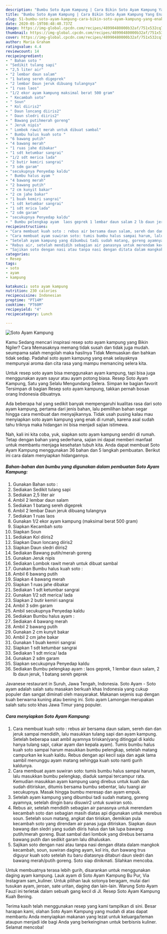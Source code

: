 ```yaml
---
description: "Bumbu Soto Ayam Kampung | Cara Bikin Soto Ayam Kampung Yang Enak Banget"
title: "Bumbu Soto Ayam Kampung | Cara Bikin Soto Ayam Kampung Yang Enak Banget"
slug: 51-bumbu-soto-ayam-kampung-cara-bikin-soto-ayam-kampung-yang-enak-banget
date: 2020-05-19T08:48:40.737Z
image: https://img-global.cpcdn.com/recipes/48990480000b32af/751x532cq70/soto-ayam-kampung-foto-resep-utama.jpg
thumbnail: https://img-global.cpcdn.com/recipes/48990480000b32af/751x532cq70/soto-ayam-kampung-foto-resep-utama.jpg
cover: https://img-global.cpcdn.com/recipes/48990480000b32af/751x532cq70/soto-ayam-kampung-foto-resep-utama.jpg
author: Maria Graham
ratingvalue: 4.4
reviewcount: 14
recipeingredient:
- " Bahan soto "
- "Sedikit tulang sapi"
- "2,5 liter air"
- "2 lembar daun salam"
- "1 batang sereh digeprek"
- "2 lembar Daun jeruk dibuang tulangnya"
- "1 ruas laos"
- "1/2 ekor ayam kampung maksimal berat 500 gram"
- " Kecambah soto"
- " Soun"
- " Kol diiris2"
- " Daun loncang diiris2"
- " Daun sledri diiris2"
- " Bawang putihmerah goreng"
- " Jeruk nipis"
- " Lombok rawit merah untuk dibuat sambal"
- " Bumbu halus kuah soto "
- "6 bawang putih"
- "4 bawang merah"
- "1 ruas jahe dibakar"
- "1 sdt ketumbar sangrai"
- "1/2 sdt merica lada"
- "2 butir kemiri sangrai"
- "3 sdm garam"
- "secukupnya Penyedap kaldu"
- " Bumbu halus ayam "
- "4 bawang merah"
- "2 bawang putih"
- "2 cm kunyit bakar"
- "2 cm jahe bakar"
- "1 buah kemiri sangrai"
- "1 sdt ketumbar sangrai"
- "1 sdt mrica lada"
- "2 sdm garam"
- "secukupnya Penyedap kaldu"
- " Bumbu pelengkap ayam  laos geprek 1 lembar daun salam 2 lb daun jeruk 1 batang sereh geprek"
recipeinstructions:
- "Cara membuat kuah soto : rebus air bersama daun salam, sereh dan dan jeruk sampai mendidih, lalu masukkan tulang sapi dan ayam kampung. Setelah beberapa saat ambil ayamnya tiriskan(yang ditinggal di kaldu hanya tulang sapi, cakar ayam dan kepala ayam). Tumis bumbu halus kuah soto sampai harum masukkan bumbu pelengkap, setelah matang campurkan ke kuah kaldu. Rebus dengan api kecil saja dan agak lama sambil menunggu ayam matang sehingga kuah soto nanti gurih kaldunya."
- "Cara membuat ayam suwiran soto: tumis bumbu halus sampai harum, lalu masukkan bumbu pelengkap, diaduk sampai tercampur rata. Kemudian masukkan ayam kampung uang direbus untuk kuah dan sudah ditiriskan, ditumis bersama bumbu sebentar, lalu tuangi air secukupnya. Masak hingga bumbu meresap dan ayam empuk."
- "Setelah ayam kampung yang dibumbui tadi sudah matang, goreng ayamnya, setelah dingin baru disuwir2 untuk suwiran soto."
- "Rebus air, setelah mendidih sebagian air panasnya untuk merendam kecambah soto dan sebagian masih diatas api digunakan untuk merebus soun. Setelah soun matang, angkat dan tiriskan, demikian pula kecambah soto yang direndam air panas juga ditiriskan. Siapkan daun bawang dan sledri yang sudah diiris halus dan tak lupa bawang putih/merah goreng. Buat sambal dari lombok yang direbus bersama bawang putih dan sedikit garam lalu dihaluskan."
- "Sajikan soto dengan nasi atau tanpa nasi dengan ditata dalam mangkok kecambah, soun, suwiran daging ayam, kol iris, dun bawang trus diguyur kuah soto setelah itu baru diatasnya ditaburi daun sledri dan bawang merah/putih goreng. Soto siap dinikmati. Silahkan mencoba."
categories:
- Resep
tags:
- soto
- ayam
- kampung

katakunci: soto ayam kampung 
nutrition: 230 calories
recipecuisine: Indonesian
preptime: "PT14M"
cooktime: "PT60M"
recipeyield: "4"
recipecategory: Lunch

---
```



![Soto Ayam Kampung](https://img-global.cpcdn.com/recipes/48990480000b32af/751x532cq70/soto-ayam-kampung-foto-resep-utama.jpg)

Kamu Sedang mencari inspirasi resep soto ayam kampung yang Bikin Ngiler? Cara Memasaknya memang tidak susah dan tidak juga mudah. seumpama salah mengolah maka hasilnya Tidak Memuaskan dan bahkan tidak sedap. Padahal soto ayam kampung yang enak selayaknya mempunyai aroma dan cita rasa yang mampu memancing selera kita.

Untuk resep soto ayam bisa menggunakan ayam kampung, tapi bisa juga menggunakan ayam sayur atau ayam potong biasa. Resep Soto Ayam Kampung, Satu yang Selalu Mengundang Selera. Simpan ke bagian favorit Tersimpan di bagian Resep soto ayam kampung, takkan pernah bosan orang Indonesia dibuatnya.

Ada beberapa hal yang sedikit banyak mempengaruhi kualitas rasa dari soto ayam kampung, pertama dari jenis bahan, lalu pemilihan bahan segar hingga cara membuat dan menyajikannya. Tidak usah pusing kalau mau menyiapkan soto ayam kampung yang enak di rumah, karena asal sudah tahu triknya maka hidangan ini bisa menjadi sajian istimewa.


Nah, kali ini kita coba, yuk, siapkan soto ayam kampung sendiri di rumah. Tetap dengan bahan yang sederhana, sajian ini dapat memberi manfaat untuk membantu menjaga kesehatan tubuh kita. Anda dapat membuat Soto Ayam Kampung menggunakan 36 bahan dan 5 langkah pembuatan. Berikut ini cara dalam menyiapkan hidangannya.

<!--inarticleads1-->

##### Bahan-bahan dan bumbu yang digunakan dalam pembuatan Soto Ayam Kampung:

1. Gunakan  Bahan soto :
1. Sediakan Sedikit tulang sapi
1. Sediakan 2,5 liter air
1. Ambil 2 lembar daun salam
1. Sediakan 1 batang sereh digeprek
1. Ambil 2 lembar Daun jeruk dibuang tulangnya
1. Sediakan 1 ruas laos
1. Gunakan 1/2 ekor ayam kampung (maksimal berat 500 gram)
1. Siapkan  Kecambah soto
1. Siapkan  Soun
1. Sediakan  Kol diiris2
1. Siapkan  Daun loncang diiris2
1. Siapkan  Daun sledri diiris2
1. Sediakan  Bawang putih/merah goreng
1. Gunakan  Jeruk nipis
1. Sediakan  Lombok rawit merah untuk dibuat sambal
1. Gunakan  Bumbu halus kuah soto :
1. Ambil 6 bawang putih
1. Siapkan 4 bawang merah
1. Siapkan 1 ruas jahe dibakar
1. Sediakan 1 sdt ketumbar sangrai
1. Gunakan 1/2 sdt merica/ lada
1. Siapkan 2 butir kemiri sangrai
1. Ambil 3 sdm garam
1. Ambil secukupnya Penyedap kaldu
1. Sediakan  Bumbu halus ayam :
1. Sediakan 4 bawang merah
1. Ambil 2 bawang putih
1. Gunakan 2 cm kunyit bakar
1. Ambil 2 cm jahe bakar
1. Gunakan 1 buah kemiri sangrai
1. Siapkan 1 sdt ketumbar sangrai
1. Sediakan 1 sdt mrica/ lada
1. Gunakan 2 sdm garam
1. Siapkan secukupnya Penyedap kaldu
1. Sediakan  Bumbu pelengkap ayam : laos geprek, 1 lembar daun salam, 2 lb daun jeruk, 1 batang sereh geprek


Javanese restaurant in Suruh, Jawa Tengah, Indonesia. Soto Ayam - Soto ayam adalah salah satu masakan berkuah khas Indonesia yang cukup populer dan sangat diminati oleh masyarakat. Makanan sejenis sup dengan kuah berwarna kuning atau bening ini. Soto ayam Lamongan merupakan salah satu soto khas Jawa Timur yang populer. 

<!--inarticleads2-->

##### Cara menyiapkan Soto Ayam Kampung:

1. Cara membuat kuah soto : rebus air bersama daun salam, sereh dan dan jeruk sampai mendidih, lalu masukkan tulang sapi dan ayam kampung. Setelah beberapa saat ambil ayamnya tiriskan(yang ditinggal di kaldu hanya tulang sapi, cakar ayam dan kepala ayam). Tumis bumbu halus kuah soto sampai harum masukkan bumbu pelengkap, setelah matang campurkan ke kuah kaldu. Rebus dengan api kecil saja dan agak lama sambil menunggu ayam matang sehingga kuah soto nanti gurih kaldunya.
1. Cara membuat ayam suwiran soto: tumis bumbu halus sampai harum, lalu masukkan bumbu pelengkap, diaduk sampai tercampur rata. Kemudian masukkan ayam kampung uang direbus untuk kuah dan sudah ditiriskan, ditumis bersama bumbu sebentar, lalu tuangi air secukupnya. Masak hingga bumbu meresap dan ayam empuk.
1. Setelah ayam kampung yang dibumbui tadi sudah matang, goreng ayamnya, setelah dingin baru disuwir2 untuk suwiran soto.
1. Rebus air, setelah mendidih sebagian air panasnya untuk merendam kecambah soto dan sebagian masih diatas api digunakan untuk merebus soun. Setelah soun matang, angkat dan tiriskan, demikian pula kecambah soto yang direndam air panas juga ditiriskan. Siapkan daun bawang dan sledri yang sudah diiris halus dan tak lupa bawang putih/merah goreng. Buat sambal dari lombok yang direbus bersama bawang putih dan sedikit garam lalu dihaluskan.
1. Sajikan soto dengan nasi atau tanpa nasi dengan ditata dalam mangkok kecambah, soun, suwiran daging ayam, kol iris, dun bawang trus diguyur kuah soto setelah itu baru diatasnya ditaburi daun sledri dan bawang merah/putih goreng. Soto siap dinikmati. Silahkan mencoba.


Untuk membuatnya terasa lebih gurih, disarankan untuk menggunakan daging ayam kampung. Lauk ayam di Soto Ayam Kampung Bu Pur, Via Instagram sam_kuliner. Untuk pilihan lauk sotonya beragam, mulai dari tusukan ayam, jeroan, sate uritan, daging dan lain-lain. Warung Soto Ayam Fauzi ini terletak dalam sebuah gang kecil di Jl. Resep Soto Ayam Kampung Kuah Bening. 

Terima kasih telah menggunakan resep yang kami tampilkan di sini. Besar harapan kami, olahan Soto Ayam Kampung yang mudah di atas dapat membantu Anda menyiapkan makanan yang lezat untuk keluarga/teman ataupun menjadi ide bagi Anda yang berkeinginan untuk berbisnis kuliner. Selamat mencoba!
